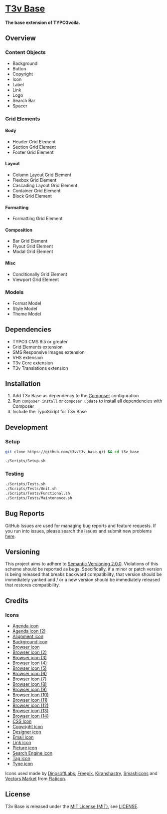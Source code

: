 [T3v Base]
==========

**The base extension of TYPO3voilà.**

Overview
--------

### Content Objects

* Background
* Button
* Copyright
* Icon
* Label
* Link
* Logo
* Search Bar
* Spacer

### Grid Elements

#### Body

* Header Grid Element
* Section Grid Element
* Footer Grid Element

#### Layout

* Column Layout Grid Element
* Flexbox Grid Element
* Cascading Layout Grid Element
* Container Grid Element
* Block Grid Element

#### Formatting

* Formatting Grid Element

#### Composition

* Bar Grid Element
* Flyout Grid Element
* Modal Grid Element

#### Misc

* Conditionally Grid Element
* Viewport Grid Element

### Models

* Format Model
* Style Model
* Theme Model

Dependencies
------------

* TYPO3 CMS 9.5 or greater
* Grid Elements extension
* SMS Responsive Images extension
* VHS extension
* T3v Core extension
* T3v Translations extension

Installation
------------

1. Add T3v Base as dependency to the [Composer] configuration
2. Run `composer install` or `composer update` to install all dependencies with Composer
3. Include the TypoScript for T3v Base

Development
-----------

### Setup

```sh
git clone https://github.com/t3v/t3v_base.git && cd t3v_base

./Scripts/Setup.sh
```

### Testing

```sh
./Scripts/Tests.sh
./Scripts/Tests/Unit.sh
./Scripts/Tests/Functional.sh
./Scripts/Tests/Maintenance.sh
```

Bug Reports
-----------

GitHub Issues are used for managing bug reports and feature requests. If you run into issues, please search the issues and submit new
problems [here].

Versioning
----------

This project aims to adhere to [Semantic Versioning 2.0.0]. Violations of this scheme should be reported as bugs. Specifically, if a minor
or patch version is being released that breaks backward compatibility, that version should be immediately yanked and / or a new version
should be immediately released that restores compatibility.

Credits
-------

### Icons

* [Agenda icon]
* [Agenda icon (2)]
* [Alignment icon]
* [Background icon]
* [Browser icon]
* [Browser icon (2)]
* [Browser icon (3)]
* [Browser icon (4)]
* [Browser icon (5)]
* [Browser icon (6)]
* [Browser icon (7)]
* [Browser icon (8)]
* [Browser icon (9)]
* [Browser icon (10)]
* [Browser icon (11)]
* [Browser icon (12)]
* [Browser icon (13)]
* [Browser icon (14)]
* [CSS Icon]
* [Copyright icon]
* [Designer icon]
* [Email icon]
* [Link icon]
* [Picture icon]
* [Search Engine icon]
* [Tag icon]
* [Type icon]

Icons used made by [DinosoftLabs], [Freepik], [Kiranshastry], [Smashicons] and [Vectors Market] from [Flaticon].

License
-------

T3v Base is released under the [MIT License (MIT)], see [LICENSE].

[Acceptance testing TYPO3]: https://wiki.typo3.org/Acceptance_testing "Acceptance testing TYPO3"
[Agenda icon (2)]: https://www.flaticon.com/free-icon/agenda_599169 "Agenda icon"
[Agenda icon]: https://www.flaticon.com/free-icon/agenda_432698 "Agenda icon"
[Alignment icon]: https://www.flaticon.com/free-icon/alignment_140879 "Alignment icon"
[Automated testing TYPO3]: https://wiki.typo3.org/Automated_testing "Automated testing TYPO3"
[Background icon]: https://www.flaticon.com/free-icon/background_186236 "Background icon"
[Browser icon (10)]: https://www.flaticon.com/free-icon/browser_140878 "Browser icon"
[Browser icon (11)]: https://www.flaticon.com/free-icon/browser_140802 "Browser icon"
[Browser icon (12)]: https://www.flaticon.com/free-icon/browser_140803 "Browser icon"
[Browser icon (13)]: https://www.flaticon.com/free-icon/browser_140798 "Browser icon"
[Browser icon (14)]: https://www.flaticon.com/free-icon/browser_140836 "Browser icon"
[Browser icon (2)]: https://www.flaticon.com/free-icon/browser_140796 "Browser icon"
[Browser icon (3)]: https://www.flaticon.com/free-icon/browser_140797 "Browser icon"
[Browser icon (4)]: https://www.flaticon.com/free-icon/browser_140793 "Browser icon"
[Browser icon (5)]: https://www.flaticon.com/free-icon/browser_140803 "Browser icon"
[Browser icon (6)]: https://www.flaticon.com/free-icon/browser_140832 "Browser icon"
[Browser icon (7)]: https://www.flaticon.com/free-icon/browser_140792 "Browser icon"
[Browser icon (8)]: https://www.flaticon.com/free-icon/browser_140842 "Browser icon"
[Browser icon (9)]: https://www.flaticon.com/free-icon/browser_140843 "Browser icon"
[Browser icon]: https://www.flaticon.com/free-icon/browser_140840 "Browser icon"
[CSS Icon]: https://www.flaticon.com/free-icon/css_1073663 "CSS Icon"
[Composer]: https://getcomposer.org "Dependency Manager for PHP"
[Copyright icon]: https://www.flaticon.com/free-icon/copyright_594862 "Copyright icon"
[Designer icon]: https://www.flaticon.com/free-icon/designer_2490457 "Designer icon"
[DinosoftLabs]: https://www.flaticon.com/authors/dinosoftlabs "DinosoftLabs at Flaticon"
[Email icon]: https://www.flaticon.com/free-icon/email_321817 "Email icon"
[Flaticon]: https://www.flaticon.com "Flaticon"
[Freepik]: https://www.flaticon.com/authors/freepik "Freepik  at Flaticon"
[Functional testing TYPO3]: https://wiki.typo3.org/Functional_testing "Functional testing TYPO3"
[Kiranshastry]: https://www.flaticon.com/authors/kiranshastry "Kiranshastry at Flaticon"
[LICENSE]: https://raw.githubusercontent.com/t3v/t3v_base/master/LICENSE "License"
[Link icon]: https://www.flaticon.com/free-icon/link_321834 "Link icon"
[MIT License (MIT)]: http://opensource.org/licenses/MIT "The MIT License (MIT)"
[Picture icon]: https://www.flaticon.com/free-icon/picture_714820 "Picture icon"
[Search Engine icon]: https://www.flaticon.com/free-icon/search-engine_140789 "Search Engine icon"
[Semantic Versioning 2.0.0]: http://semver.org "Semantic Versioning 2.0.0"
[Smashicons]: https://www.flaticon.com/authors/smashicons "Smashicons at Flaticon"
[T3v Base]: https://t3v.github.io/t3v_base/ "The base extension of TYPO3voilà."
[TYPO3voilà]: https://github.com/t3v "“UH LÁLÁ, TYPO3!”"
[Tag icon]: https://www.flaticon.com/free-icon/tag_757916 "Tag icon"
[Type icon]: https://www.flaticon.com/free-icon/type_3230756 "Type icon"
[Unit Testing TYPO3]: https://wiki.typo3.org/Unit_Testing_TYPO3 "Unit testing TYPO3"
[Vectors Market]: https://www.flaticon.com/authors/vectors-market "Vectors Market at Flaticon"
[here]: https://github.com/t3v/t3v_base/issues "GitHub Issue Tracker"
